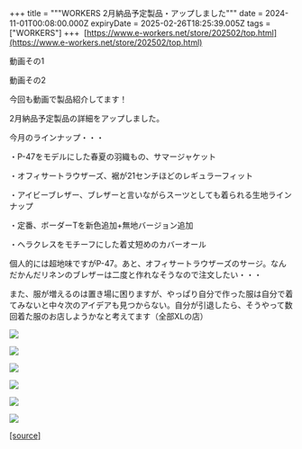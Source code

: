 +++
title = """WORKERS 2月納品予定製品・アップしました"""
date = 2024-11-01T00:08:00.000Z
expiryDate = 2025-02-26T18:25:39.005Z
tags = ["WORKERS"]
+++
 [https://www.e-workers.net/store/202502/top.html](https://www.e-workers.net/store/202502/top.html)

動画その1

  

動画その2

  

今回も動画で製品紹介してます！

2月納品予定製品の詳細をアップしました。

今月のラインナップ・・・

・P-47をモデルにした春夏の羽織もの、サマージャケット

・オフィサートラウザーズ、裾が21センチほどのレギュラーフィット

・アイビーブレザー、ブレザーと言いながらスーツとしても着られる生地ラインナップ

・定番、ボーダーTを新色追加+無地バージョン追加

・ヘラクレスをモチーフにした着丈短めのカバーオール

  

個人的には超地味ですがP-47。あと、オフィサートラウザーズのサージ。なんだかんだリネンのブレザーは二度と作れなそうなので注文したい・・・

また、服が増えるのは置き場に困りますが、やっぱり自分で作った服は自分で着てみないと中々次のアイデアも見つからない。自分が引退したら、そうやって数回着た服のお店しようかなと考えてます（全部XLの店）

  

[![](https://blogger.googleusercontent.com/img/b/R29vZ2xl/AVvXsEjqH9DqmiG7gO80qN-4Gx1b1fbdodmd00M4HOj8660EtrImc1urmRt2yRa0XsRdrWs2CvmX5Ipa2GDaObdwofgRSx-PTfgHg_JeyJofLUxngD9feiX23pNMGDYxgMbx9wVfxrNQwp-lCdHFSAKOro3cQa-b2sSEEEov1oksa0DC1CStUmIe9NjiTWVr7xo/s320/top4.jpg)](https://blogger.googleusercontent.com/img/b/R29vZ2xl/AVvXsEjqH9DqmiG7gO80qN-4Gx1b1fbdodmd00M4HOj8660EtrImc1urmRt2yRa0XsRdrWs2CvmX5Ipa2GDaObdwofgRSx-PTfgHg_JeyJofLUxngD9feiX23pNMGDYxgMbx9wVfxrNQwp-lCdHFSAKOro3cQa-b2sSEEEov1oksa0DC1CStUmIe9NjiTWVr7xo/s1125/top4.jpg)

  

[![](https://blogger.googleusercontent.com/img/b/R29vZ2xl/AVvXsEhfvIXkV0n0TBHTbzhPg5IwFwFLqyFyuqjl43eUO2ShM0tbp8L9kQ-fHCNauMG50R_BepW2Wp__-VtYgLfTGmM2schWzTYrGFNPckEUXBN47IJiHzkBTmi3UsYTUecBymn7aPBLY1dLttoPELVC_UfS3hDwhPWLU-ue68eA7I6AdAYb-FFD4l1seJqJRuY/s320/top5.jpg)](https://blogger.googleusercontent.com/img/b/R29vZ2xl/AVvXsEhfvIXkV0n0TBHTbzhPg5IwFwFLqyFyuqjl43eUO2ShM0tbp8L9kQ-fHCNauMG50R_BepW2Wp__-VtYgLfTGmM2schWzTYrGFNPckEUXBN47IJiHzkBTmi3UsYTUecBymn7aPBLY1dLttoPELVC_UfS3hDwhPWLU-ue68eA7I6AdAYb-FFD4l1seJqJRuY/s1125/top5.jpg)

  

[![](https://blogger.googleusercontent.com/img/b/R29vZ2xl/AVvXsEhpuJJd2zA4N1e8BgxQ3WfhjVWlF5p76wQYFq7YSe21iql6SdJZFlbHh42muyifpTzYQ4jtrMTZnGkymmncndWXmdpBik9tmbJ3IcGmQFuUK1U1iNmMzdIZZ1_JbfDZPMqG9a1ZQx-Qe8Pqf_oPQYiUv4t5-2dfSN4g5xzlKxJHsrqdKErU_QSDBiIbN_o/s320/top6.jpg)](https://blogger.googleusercontent.com/img/b/R29vZ2xl/AVvXsEhpuJJd2zA4N1e8BgxQ3WfhjVWlF5p76wQYFq7YSe21iql6SdJZFlbHh42muyifpTzYQ4jtrMTZnGkymmncndWXmdpBik9tmbJ3IcGmQFuUK1U1iNmMzdIZZ1_JbfDZPMqG9a1ZQx-Qe8Pqf_oPQYiUv4t5-2dfSN4g5xzlKxJHsrqdKErU_QSDBiIbN_o/s1125/top6.jpg)

  
  

[![](https://blogger.googleusercontent.com/img/b/R29vZ2xl/AVvXsEi2KsBTaqGp0pxnnB96ZQbEnKXkALfHmPzo22ZAzDTzaXZ_zOGyzsCEIUX1RoihW4DDuWSXXyyK-VuaJzvFJAh6xOTdMddH8R580Azvt7iZYeldQZW-ReyV2zBk9_wq-jynNZgfT_2xyjxBKbtGuMQ4gEyHFKba6EYrtztid3ePoM9XTORyJWsig0IqvBM/s320/top2.jpg)](https://blogger.googleusercontent.com/img/b/R29vZ2xl/AVvXsEi2KsBTaqGp0pxnnB96ZQbEnKXkALfHmPzo22ZAzDTzaXZ_zOGyzsCEIUX1RoihW4DDuWSXXyyK-VuaJzvFJAh6xOTdMddH8R580Azvt7iZYeldQZW-ReyV2zBk9_wq-jynNZgfT_2xyjxBKbtGuMQ4gEyHFKba6EYrtztid3ePoM9XTORyJWsig0IqvBM/s1125/top2.jpg)

  

[![](https://blogger.googleusercontent.com/img/b/R29vZ2xl/AVvXsEisBDNpUsLf-CUVh_d3ZoBopBSbLsf1Uj4BDhb1erlwc_sbnt5FwZGPXqdg8Q6JmUesgmvWdMWF9H13AdVP7yyZq8wR8dkGT7OQpzPYyjCkWxJJ6AYb2guyL4XfbD59yL8As7d_zlP-e2WgddpsEBJF4pdRXnLGHW5LqkjW0m7vTChp5SH0T1Wq0Bh3bM4/s320/top3.jpg)](https://blogger.googleusercontent.com/img/b/R29vZ2xl/AVvXsEisBDNpUsLf-CUVh_d3ZoBopBSbLsf1Uj4BDhb1erlwc_sbnt5FwZGPXqdg8Q6JmUesgmvWdMWF9H13AdVP7yyZq8wR8dkGT7OQpzPYyjCkWxJJ6AYb2guyL4XfbD59yL8As7d_zlP-e2WgddpsEBJF4pdRXnLGHW5LqkjW0m7vTChp5SH0T1Wq0Bh3bM4/s1125/top3.jpg)

  

  

[![](https://blogger.googleusercontent.com/img/b/R29vZ2xl/AVvXsEieRw2tEATJz0viZ5jT0fHObs3q-2w1P90-h5qp3jdL24DXxVF5hjo_7s2jXI7xt0g3MUQp24aidYx6P7QdEO7We6pbv-U1X9hsqHfeUQFljvRizoqIPuleibXWJrWFq8KF5wq5jMobN9UZWAvkzh2iVfrPBGhc8sUkW8dpSQEp2i4khuP4UcMKEuMUdmY/s320/top7.jpg)](https://blogger.googleusercontent.com/img/b/R29vZ2xl/AVvXsEieRw2tEATJz0viZ5jT0fHObs3q-2w1P90-h5qp3jdL24DXxVF5hjo_7s2jXI7xt0g3MUQp24aidYx6P7QdEO7We6pbv-U1X9hsqHfeUQFljvRizoqIPuleibXWJrWFq8KF5wq5jMobN9UZWAvkzh2iVfrPBGhc8sUkW8dpSQEp2i4khuP4UcMKEuMUdmY/s1125/top7.jpg)

[[source]](http://eworkers.blogspot.com/2024/11/workers-2.html)
